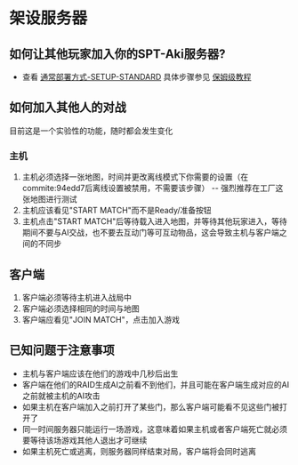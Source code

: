 ﻿# 架设服务器

## 如何让其他玩家加入你的SPT-Aki服务器?
* 查看 [通常部署方式-SETUP-STANDARD](https://github.com/paulov-t/SIT.Core/wiki/%E9%80%9A%E5%B8%B8%E9%83%A8%E7%BD%B2%E6%96%B9%E5%BC%8F-SETUP-STANDARD) 具体步骤参见 [保姆级教程](https://github.com/paulov-t/SIT.Core/wiki/%E4%BF%9D%E5%A7%86%E7%BA%A7%E6%95%99%E7%A8%8B-Step-By-Step-Installation-Guide)

## 如何加入其他人的对战
目前这是一个实验性的功能，随时都会发生变化

### 主机
1) 主机必须选择一张地图，时间并更改离线模式下你需要的设置（在commite:94edd7后离线设置被禁用，不需要该步骤） -- 强烈推荐在工厂这张地图进行测试
2) 主机应该看见"START MATCH"而不是Ready/准备按钮
3) 主机点击"START MATCH"后等待载入进入地图，并等待其他玩家进入，等待期间不要与AI交战，也不要去互动门等可互动物品，这会导致主机与客户端之间的不同步

## 客户端
1) 客户端必须等待主机进入战局中
2) 客户端必须选择相同的时间与地图
3) 客户端应看见"JOIN MATCH"，点击加入游戏

## 已知问题于注意事项
- 主机与客户端应该在他们的游戏中几秒后出生
- 客户端在他们的RAID生成AI之前看不到他们，并且可能在客户端生成对应的AI之前就被主机的AI攻击
- 如果主机在客户端加入之前打开了某些门，那么客户端可能看不见这些门被打开了
- 同一时间服务器只能运行一场游戏，这意味着如果主机或者客户端死亡就必须要等待该场游戏其他人退出才可继续
- 如果主机死亡或逃离，则服务器同样结束对局，客户端将会同时逃离
